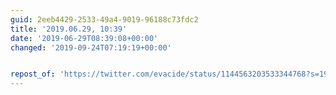 ```yaml
---
guid: 2eeb4429-2533-49a4-9019-96188c73fdc2
title: '2019.06.29, 10:39'
date: '2019-06-29T08:39:08+00:00'
changed: '2019-09-24T07:19:19+00:00'


repost_of: 'https://twitter.com/evacide/status/1144563203533344768?s=19'
---
```


